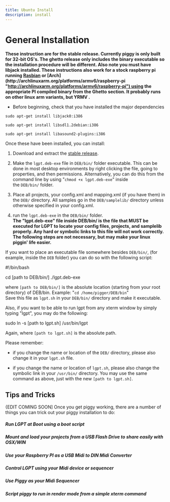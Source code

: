 ```yaml
---
title: Ubuntu Install
description: install
---
```


General Installation
====================

**These instruction are for the stable release. Currently piggy is only built for 32-bit OS's. The ghetto release only includes the binary executable so the installation procedure will be different. Also note you must have libjack installed. These instructions also work for a stock raspberry pi running [Rasbian](http://www.raspbian.org/ "http://www.raspbian.org/") or [Arch](http://archlinuxarm.org/platforms/armv6/raspberry-pi "http://archlinuxarm.org/platforms/armv6/raspberry-pi") using the appropriate PI compiled binary from the Ghetto section. It probably runs on other linux arm variants, but YRMV .**

-   Before beginning, check that you have installed the major dependencies

`sudo apt-get install libjack0:i386`

`sudo apt-get install libsdl1.2debian:i386`

`sudo apt-get install libasound2-plugins:i386`

Once these have been installed, you can install:

1.  Download and extract the [stable release](http://littlegptracker.com/download.php "http://littlegptracker.com/download.php").

2.  Make the `lgpt.deb-exe` file in `DEB/bin/` folder executable. This can be done in most desktop environments by right clicking the file, going to properties, and then permissions. Alternatively, you can do this from the command line by using "`chmod +x lgpt.deb-exe`" inside the `DEB/bin/` folder.

3.  Place all projects, your config.xml and mapping.xml (if you have them) in the `DEB/` directory. All samples go in the `DEB/samplelib/` directory unless otherwise specified in your config.xml.

4.  run the `lgpt.deb-exe` in the `DEB/bin/` folder.\
**The "lgpt.deb-exe" file inside DEB/bin/ is the file that MUST be executed for LGPT to locate your config files, projects, and samplelib properly. Any hard or symbolic links to this file will not work correctly. The following steps are not necessary, but may make your linux piggin' life easier.**

If you want to place an executable file somewhere besides `DEB/bin/`, (for example, inside the `DEB` folder) you can do so with the following script:

 #!/bin/bash

 cd [path to DEB/bin/]
 ./lgpt.deb-exe

where `[path to DEB/bin/]` is the absolute location (starting from your root directory) of DEB/bin. Example: "`cd /home/pigger/DEB/bin`"\
Save this file as `lgpt.sh` in your `DEB/bin/` directory and make it executable.

Also, if you want to be able to run lgpt from any xterm window by simply typing "lgpt", you may do the following:

 sudo ln -s [path to lgpt.sh] /usr/bin/lgpt

Again, where `[path to lgpt.sh]` is the absolute path.

Please remember:

-   if you change the name or location of the `DEB/` directory, please also change it in your `lgpt.sh` file.

-   if you change the name or location of `lgpt.sh`, please also change the symbolic link in your `/usr/bin/` directory. You may use the same command as above, just with the new `[path to lgpt.sh]`.

Tips and Tricks
---------------

{EDIT COMING SOON] Once you get piggy working, there are a number of things you can trick out your piggy installation to do:

##### Run LGPT at Boot using a boot script

##### Mount and load your projects from a USB Flash Drive to share easily with OSX/WIN

##### Use your Raspberry PI as a USB Midi to DIN Midi Converter

##### Control LGPT using your Midi device or sequencer

##### Use Piggy as your Midi Sequencer

##### Script piggy to run in render mode from a simple xterm command
